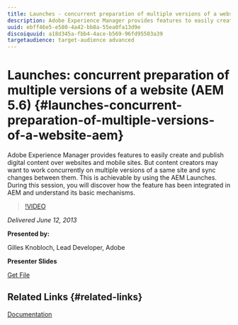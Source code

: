 ```yaml
---
title: Launches - concurrent preparation of multiple versions of a website (AEM 5.6)
description: Adobe Experience Manager provides features to easily create and publish digital content over websites and mobile sites. But content creators may want to work concurrently on multiple versions of a same site and sync changes between them. This is achievable by using the AEM Launches. During this session, you will discover how the feature has been integrated in AEM and understand its basic mechanisms.
uuid: ebff46e5-e580-4a42-bb8a-55ea0fa13d9e
discoiquuid: a18d345a-fbb4-4ace-b569-96fd95503a39
targetaudience: target-audience advanced
---
```


# Launches: concurrent preparation of multiple versions of a website (AEM 5.6) {#launches-concurrent-preparation-of-multiple-versions-of-a-website-aem}

Adobe Experience Manager provides features to easily create and publish digital content over websites and mobile sites. But content creators may want to work concurrently on multiple versions of a same site and sync changes between them. This is achievable by using the AEM Launches. During this session, you will discover how the feature has been integrated in AEM and understand its basic mechanisms.

>[!VIDEO](https://video.tv.adobe.com/v/19579/?quality=9)

*Delivered June 12, 2013*

**Presented by:**

Gilles Knobloch, Lead Developer, Adobe

**Presenter Slides**

[Get File](assets/2013-06-12-launches-cqgems.pdf)

## Related Links {#related-links}

[Documentation](http://docs.adobe.com/docs/en/cq/current/wcm/launches.html)

<!--
[Get back to the Overview](https://helpx.adobe.com/experience-manager/kt/eseminars/gems/aem-index.html)
-->

